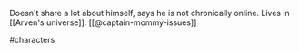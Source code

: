 Doesn't share a lot about himself, says he is not chronically online. Lives in [[Arven's universe]]. [[@captain-mommy-issues]]

#characters 